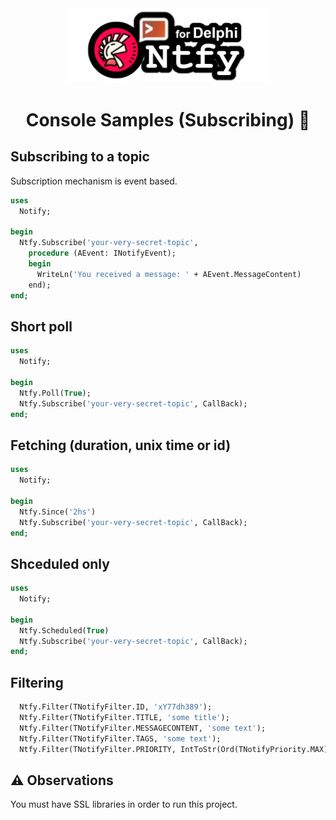 <div align="center">
  <img src="../../../img/delphi-notify.png" width="65%">
</div>

<div align="center">

# Console Samples (Subscribing) 🧪

</div>

## Subscribing to a topic

Subscription mechanism is event based. 

``` pascal
uses
  Notify;

begin
  Ntfy.Subscribe('your-very-secret-topic', 
    procedure (AEvent: INotifyEvent);
    begin
      WriteLn('You received a message: ' + AEvent.MessageContent)
    end);
end;

```

## Short poll

``` pascal
uses
  Notify;

begin
  Ntfy.Poll(True);
  Ntfy.Subscribe('your-very-secret-topic', CallBack);
end;
```

## Fetching (duration, unix time or id)

``` pascal
uses
  Notify;

begin
  Ntfy.Since('2hs')
  Ntfy.Subscribe('your-very-secret-topic', CallBack);
end;
```


## Shceduled only

``` pascal
uses
  Notify;

begin
  Ntfy.Scheduled(True)
  Ntfy.Subscribe('your-very-secret-topic', CallBack);
end;
```

## Filtering

``` pascal
  Ntfy.Filter(TNotifyFilter.ID, 'xY77dh389');
  Ntfy.Filter(TNotifyFilter.TITLE, 'some title');
  Ntfy.Filter(TNotifyFilter.MESSAGECONTENT, 'some text');
  Ntfy.Filter(TNotifyFilter.TAGS, 'some text');
  Ntfy.Filter(TNotifyFilter.PRIORITY, IntToStr(Ord(TNotifyPriority.MAX)));      
```

## ⚠ Observations
You must have SSL libraries in order to run this project.
